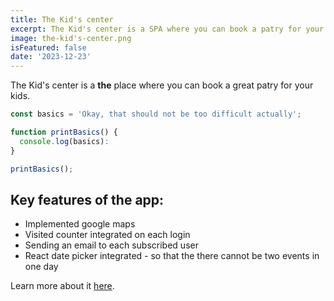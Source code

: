 ```yaml
---
title: The Kid's center
excerpt: The Kid's center is a SPA where you can book a patry for your kid
image: the-kid's-center.png
isFeatured: false
date: '2023-12-23'
---
```


The Kid's center is a **the** place where you can book a great patry for your kids.



```js
const basics = 'Okay, that should not be too difficult actually';

function printBasics() {
  console.log(basics):
}

printBasics();
```
## Key features of the app:

- Implemented google maps
- Visited counter integrated on each login
- Sending an email to each subscribed user
- React date picker integrated - so that the there cannot be two events in one day

Learn more about it [here](https://academind.com).
